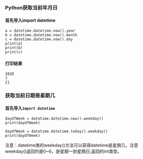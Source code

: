 ### Python获取当前年月日
#### 首先导入import datetime

```
a = datetime.datetime.now().year
b = datetime.datetime.now().month
c = datetime.datetime.now().day
print(a)
print(b)
print(c)
```
#### 打印结果
```
2020
7
21
```

### 获取当前日期是星期几

#### 首先导入`import datetime`

```
dayOfWeek = datetime.datetime.now().weekday()
print(dayOfWeek)
 
dayOfWeek = datetime.datetime.today().weekday()
print(dayOfWeek)
```
注意：datetime类的weekday()方法可以获得datetime是星期几，注意weekday()返回的是0~6，是星期一到星期日,返回的int类型。